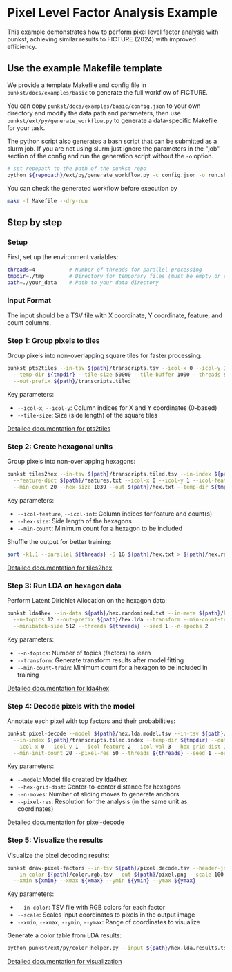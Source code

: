 # Pixel Level Factor Analysis Example

This example demonstrates how to perform pixel level factor analysis with punkst, achieving similar results to FICTURE (2024) with improved efficiency.

## Use the example Makefile template

We provide a template Makefile and config file in `punkst/docs/examples/basic` to generate the full workflow of FICTURE.

You can copy `punkst/docs/examples/basic/config.json` to your own directory and modify the data path and parameters, then use `punkst/ext/py/generate_workflow.py` to generate a data-specific Makefile for your task.

The python script also generates a bash script that can be submitted as a slurm job. If you are not using slurm just ignore the parameters in the "job"  section of the config and run the generation script without the `-o` option.

```bash
# set repopath to the path of the punkst repo
python ${repopath}/ext/py/generate_workflow.py -c config.json -o run.sh -m Makefile -t ${repopath}/docs/examples/basic/Makefile
```

You can check the generated workflow before execution by
```bash
make -f Makefile --dry-run
```


## Step by step

### Setup

First, set up the environment variables:

```bash
threads=4           # Number of threads for parallel processing
tmpdir=./tmp        # Directory for temporary files (must be empty or creatable)
path=./your_data    # Path to your data directory
```

### Input Format

The input should be a TSV file with X coordinate, Y coordinate, feature, and count columns.

### Step 1: Group pixels to tiles

Group pixels into non-overlapping square tiles for faster processing:

```bash
punkst pts2tiles --in-tsv ${path}/transcripts.tsv --icol-x 0 --icol-y 1 --skip 0 \
  --temp-dir ${tmpdir} --tile-size 50000 --tile-buffer 1000 --threads ${threads} \
  --out-prefix ${path}/transcripts.tiled
```

Key parameters:
- `--icol-x`, `--icol-y`: Column indices for X and Y coordinates (0-based)
- `--tile-size`: Size (side length) of the square tiles

[Detailed documentation for pts2tiles](../modules/pts2tiles.md)

### Step 2: Create hexagonal units

Group pixels into non-overlapping hexagons:

```bash
punkst tiles2hex --in-tsv ${path}/transcripts.tiled.tsv --in-index ${path}/transcripts.tiled.index \
  --feature-dict ${path}/features.txt --icol-x 0 --icol-y 1 --icol-feature 2 --icol-int 3 \
  --min-count 20 --hex-size 1039 --out ${path}/hex.txt --temp-dir ${tmpdir} --threads ${threads}
```

Key parameters:
- `--icol-feature`, `--icol-int`: Column indices for feature and count(s)
- `--hex-size`: Side length of the hexagons
- `--min-count`: Minimum count for a hexagon to be included

Shuffle the output for better training:
```bash
sort -k1,1 --parallel ${threads} -S 1G ${path}/hex.txt > ${path}/hex.randomized.txt
```

[Detailed documentation for tiles2hex](../modules/tiles2hex.md)

### Step 3: Run LDA on hexagon data

Perform Latent Dirichlet Allocation on the hexagon data:

```bash
punkst lda4hex --in-data ${path}/hex.randomized.txt --in-meta ${path}/hex.json \
  --n-topics 12 --out-prefix ${path}/hex.lda --transform --min-count-train 50 \
  --minibatch-size 512 --threads ${threads} --seed 1 --n-epochs 2
```

Key parameters:
- `--n-topics`: Number of topics (factors) to learn
- `--transform`: Generate transform results after model fitting
- `--min-count-train`: Minimum count for a hexagon to be included in training

[Detailed documentation for lda4hex](../modules/lda4hex.md)

### Step 4: Decode pixels with the model

Annotate each pixel with top factors and their probabilities:

```bash
punkst pixel-decode --model ${path}/hex.lda.model.tsv --in-tsv ${path}/transcripts.tiled.tsv \
  --in-index ${path}/transcripts.tiled.index --temp-dir ${tmpdir} --out ${path}/pixel.decode.tsv \
  --icol-x 0 --icol-y 1 --icol-feature 2 --icol-val 3 --hex-grid-dist 1200 --n-moves 2 \
  --min-init-count 20 --pixel-res 50 --threads ${threads} --seed 1 --output-original
```

Key parameters:
- `--model`: Model file created by lda4hex
- `--hex-grid-dist`: Center-to-center distance for hexagons
- `--n-moves`: Number of sliding moves to generate anchors
- `--pixel-res`: Resolution for the analysis (in the same unit as coordinates)

[Detailed documentation for pixel-decode](../modules/pixel-decode.md)

### Step 5: Visualize the results

Visualize the pixel decoding results:

```bash
punkst draw-pixel-factors --in-tsv ${path}/pixel.decode.tsv --header-json ${path}/pixel.decode.json \
  --in-color ${path}/color.rgb.tsv --out ${path}/pixel.png --scale 100 \
  --xmin ${xmin} --xmax ${xmax} --ymin ${ymin} --ymax ${ymax}
```

Key parameters:
- `--in-color`: TSV file with RGB colors for each factor
- `--scale`: Scales input coordinates to pixels in the output image
- `--xmin`, `--xmax`, `--ymin`, `--ymax`: Range of coordinates to visualize

Generate a color table from LDA results:
```bash
python punkst/ext/py/color_helper.py --input ${path}/hex.lda.results.tsv --output ${path}/color
```

[Detailed documentation for visualization](../modules/visualization.md)
